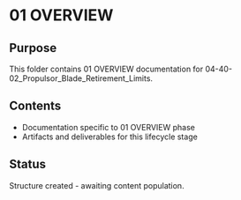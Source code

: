 # 01 OVERVIEW

## Purpose
This folder contains 01 OVERVIEW documentation for 04-40-02_Propulsor_Blade_Retirement_Limits.

## Contents
- Documentation specific to 01 OVERVIEW phase
- Artifacts and deliverables for this lifecycle stage

## Status
Structure created - awaiting content population.
